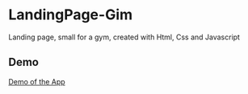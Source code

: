 # LandingPage-Gim


Landing page, small for a gym, created with Html, Css and Javascript 


## Demo

[Demo of the App](https://github.com/EmilyLeticiaArcePicado/LandingPage-Gim.git)